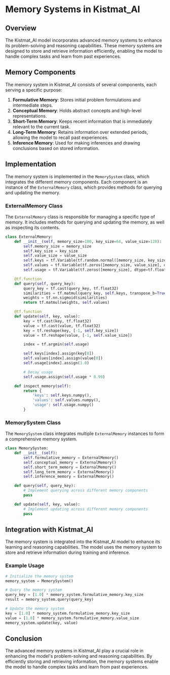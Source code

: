 # Memory Systems in Kistmat_AI

## Overview

The Kistmat_AI model incorporates advanced memory systems to enhance its problem-solving and reasoning capabilities. These memory systems are designed to store and retrieve information efficiently, enabling the model to handle complex tasks and learn from past experiences.

## Memory Components

The memory system in Kistmat_AI consists of several components, each serving a specific purpose:

1. **Formulative Memory**: Stores initial problem formulations and intermediate steps.
2. **Conceptual Memory**: Holds abstract concepts and high-level representations.
3. **Short-Term Memory**: Keeps recent information that is immediately relevant to the current task.
4. **Long-Term Memory**: Retains information over extended periods, allowing the model to recall past experiences.
5. **Inference Memory**: Used for making inferences and drawing conclusions based on stored information.

## Implementation

The memory system is implemented in the `MemorySystem` class, which integrates the different memory components. Each component is an instance of the `ExternalMemory` class, which provides methods for querying and updating the memory.

### ExternalMemory Class

The `ExternalMemory` class is responsible for managing a specific type of memory. It includes methods for querying and updating the memory, as well as inspecting its contents.

```python
class ExternalMemory:
    def __init__(self, memory_size=100, key_size=64, value_size=128):
        self.memory_size = memory_size
        self.key_size = key_size
        self.value_size = value_size
        self.keys = tf.Variable(tf.random.normal([memory_size, key_size], dtype=tf.float32))
        self.values = tf.Variable(tf.zeros([memory_size, value_size], dtype=tf.float32))
        self.usage = tf.Variable(tf.zeros([memory_size], dtype=tf.float32))

    @tf.function
    def query(self, query_key):
        query_key = tf.cast(query_key, tf.float32)
        similarities = tf.matmul(query_key, self.keys, transpose_b=True)
        weights = tf.nn.sigmoid(similarities)
        return tf.matmul(weights, self.values)

    @tf.function
    def update(self, key, value):
        key = tf.cast(key, tf.float32)
        value = tf.cast(value, tf.float32)
        key = tf.reshape(key, [-1, self.key_size])
        value = tf.reshape(value, [-1, self.value_size])

        index = tf.argmin(self.usage)

        self.keys[index].assign(key[0])
        self.values[index].assign(value[0])
        self.usage[index].assign(1.0)

        # Decay usage
        self.usage.assign(self.usage * 0.99)

    def inspect_memory(self):
        return {
            'keys': self.keys.numpy(),
            'values': self.values.numpy(),
            'usage': self.usage.numpy()
        }
```

### MemorySystem Class

The `MemorySystem` class integrates multiple `ExternalMemory` instances to form a comprehensive memory system.

```python
class MemorySystem:
    def __init__(self):
        self.formulative_memory = ExternalMemory()
        self.conceptual_memory = ExternalMemory()
        self.short_term_memory = ExternalMemory()
        self.long_term_memory = ExternalMemory()
        self.inference_memory = ExternalMemory()

    def query(self, query_key):
        # Implement querying across different memory components
        pass

    def update(self, key, value):
        # Implement updating across different memory components
        pass
```

## Integration with Kistmat_AI

The memory system is integrated into the Kistmat_AI model to enhance its learning and reasoning capabilities. The model uses the memory system to store and retrieve information during training and inference.

### Example Usage

```python
# Initialize the memory system
memory_system = MemorySystem()

# Query the memory system
query_key = [1.0] * memory_system.formulative_memory.key_size
result = memory_system.query(query_key)

# Update the memory system
key = [1.0] * memory_system.formulative_memory.key_size
value = [1.0] * memory_system.formulative_memory.value_size
memory_system.update(key, value)
```

## Conclusion

The advanced memory systems in Kistmat_AI play a crucial role in enhancing the model's problem-solving and reasoning capabilities. By efficiently storing and retrieving information, the memory systems enable the model to handle complex tasks and learn from past experiences.